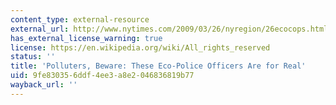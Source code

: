 ```yaml
---
content_type: external-resource
external_url: http://www.nytimes.com/2009/03/26/nyregion/26ecocops.html
has_external_license_warning: true
license: https://en.wikipedia.org/wiki/All_rights_reserved
status: ''
title: 'Polluters, Beware: These Eco-Police Officers Are for Real'
uid: 9fe83035-6ddf-4ee3-a8e2-046836819b77
wayback_url: ''
---
```

